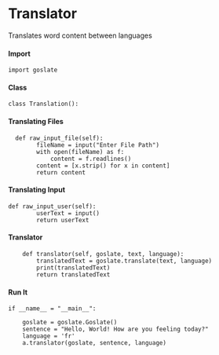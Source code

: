 # Translator
Translates word content between languages

#### Import

```Python3
import goslate
```

#### Class

```Python3
class Translation():
```

#### Translating Files

```Python3
  def raw_input_file(self):
        fileName = input("Enter File Path")
        with open(fileName) as f:
            content = f.readlines()
        content = [x.strip() for x in content]
        return content
```
#### Translating Input
```Python3
def raw_input_user(self):
        userText = input()
        return userText
```        
#### Translator

```Python3
    def translator(self, goslate, text, language):
        translatedText = goslate.translate(text, language)
        print(translatedText)
        return translatedText
```      
        
#### Run It

```Python3
if __name__ = "__main__":
    
    goslate = goslate.Goslate()
    sentence = "Hello, World! How are you feeling today?"
    language = 'fr'
    a.translator(goslate, sentence, language)
```
